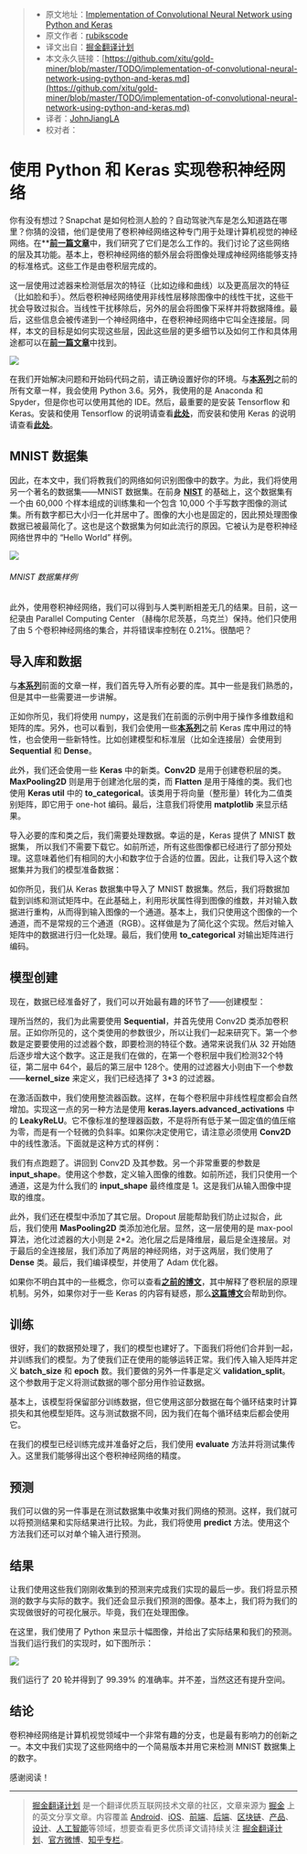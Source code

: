 > * 原文地址：[Implementation of Convolutional Neural Network using Python and Keras](https://rubikscode.net/2018/03/05/implementation-of-convolutional-neural-network-using-python-and-keras/)
> * 原文作者：[rubikscode](https://rubikscode.net)
> * 译文出自：[掘金翻译计划](https://github.com/xitu/gold-miner)
> * 本文永久链接：[https://github.com/xitu/gold-miner/blob/master/TODO/implementation-of-convolutional-neural-network-using-python-and-keras.md](https://github.com/xitu/gold-miner/blob/master/TODO/implementation-of-convolutional-neural-network-using-python-and-keras.md)
> * 译者：[JohnJiangLA](https://github.com/JohnJiangLA)
> * 校对者：

# 使用 Python 和 Keras 实现卷积神经网络

你有没有想过？Snapchat 是如何检测人脸的？自动驾驶汽车是怎么知道路在哪里？你猜的没错，他们是使用了卷积神经网络这种专门用于处理计算机视觉的神经网络。在**[**前一篇文章**](https://rubikscode.net/2018/02/26/introduction-to-convolutional-neural-networks/)中，我们研究了它们是怎么工作的。我们讨论了这些网络的层及其功能。基本上，卷积神经网络的额外层会将图像处理成神经网络能够支持的标准格式。这些工作是由卷积层完成的。

这一层使用过滤器来检测低层次的特征（比如边缘和曲线）以及更高层次的特征（比如脸和手）。然后卷积神经网络使用非线性层移除图像中的线性干扰，这些干扰会导致过拟合。当线性干扰移除后，另外的层会将图像下采样并将数据降维。最后，这些信息会被传递到一个神经网络中，在卷积神经网络中它叫全连接层。同样，本文的目标是如何实现这些层，因此这些层的更多细节以及如何工作和具体用途都可以在[**前一篇文章**](https://rubikscode.net/2018/02/26/introduction-to-convolutional-neural-networks/)中找到。

![](https://i.imgur.com/Tnkq3Tf.png)

在我们开始解决问题和开始码代码之前，请正确设置好你的环境。与[**本系列**](https://rubikscode.net/2018/02/19/artificial-neural-networks-series/)之前的所有文章一样，我会使用 Python 3.6。另外，我使用的是 Anaconda 和 Spyder，但是你也可以使用其他的 IDE。然后，最重要的是安装 Tensorflow 和 Keras。安装和使用 Tensorflow 的说明请查看[**此处**](https://rubikscode.net/2018/02/05/introduction-to-tensorflow-with-python-example/)，而安装和使用 Keras 的说明请查看[**此处**](https://rubikscode.net/2018/02/12/implementing-simple-neural-network-using-keras-with-python-example/)。

## MNIST 数据集

因此，在本文中，我们将教我们的网络如何识别图像中的数字。为此，我们将使用另一个著名的数据集——MNIST 数据集。在前身 [**NIST**](https://www.nist.gov/sites/default/files/documents/srd/nistsd19.pdf) 的基础上，这个数据集有一个由 60,000 个样本组成的训练集和一个包含 10,000 个手写数字图像的测试集。所有数字都已大小归一化并居中了。图像的大小也是固定的，因此预处理图像数据已被最简化了。这也是这个数据集为何如此流行的原因。它被认为是卷积神经网络世界中的 “Hello World” 样例。

![](https://i.imgur.com/dMRUT6k.png)

###### MNIST 数据集样例

此外，使用卷积神经网络，我们可以得到与人类判断相差无几的结果。目前，这一纪录由 Parallel Computing Center （赫梅尔尼茨基，乌克兰）保持。他们只使用了由 5 个卷积神经网络的集合，并将错误率控制在 0.21%。很酷吧？

## 导入库和数据

与[**本系列**](https://rubikscode.net/2018/02/19/artificial-neural-networks-series/)前面的文章一样，我们首先导入所有必要的库。其中一些是我们熟悉的，但是其中一些需要进一步讲解。

正如你所见，我们将使用 numpy，这是我们在前面的示例中用于操作多维数组和矩阵的库。另外，也可以看到，我们会使用一些[**本系列**](https://rubikscode.net/2018/02/12/implementing-simple-neural-network-using-keras-with-python-example/)之前 Keras 库中用过的特性，也会使用一些新特性。比如创建模型和标准层（比如全连接层）会使用到 **Sequential** 和 **Dense**。 

此外，我们还会使用一些 **Keras** 中的新类。**Conv2D** 是用于创建卷积层的类。**MaxPooling2D** 则是用于创建池化层的类，而 **Flatten** 是用于降维的类。我们也使用 **Keras util** 中的 **to_categorical**。该类用于将向量（整形量）转化为二值类别矩阵，即它用于 one-hot 编码。最后，注意我们将使用 **matplotlib** 来显示结果。

导入必要的库和类之后，我们需要处理数据。幸运的是，Keras 提供了 MNIST 数据集， 所以我们不需要下载它。如前所述，所有这些图像都已经进行了部分预处理。这意味着他们有相同的大小和数字位于合适的位置。因此，让我们导入这个数据集并为我们的模型准备数据：

如你所见，我们从 Keras 数据集中导入了 MNIST 数据集。然后，我们将数据加载到训练和测试矩阵中。在此基础上，利用形状属性得到图像的维数，并对输入数据进行重构，从而得到输入图像的一个通道。基本上，我们只使用这个图像的一个通道，而不是常规的三个通道（RGB）。这样做是为了简化这个实现。然后对输入矩阵中的数据进行归一化处理。最后，我们使用 **to_categorical** 对输出矩阵进行编码。

## 模型创建

现在，数据已经准备好了，我们可以开始最有趣的环节了——创建模型：

理所当然的，我们为此需要使用 **Sequential**，并首先使用 Conv2D 类添加卷积层。正如你所见的，这个类使用的参数很少，所以让我们一起来研究下。第一个参数是定要要使用的过滤器个数，即要检测的特征个数。通常来说我们从 32 开始随后逐步增大这个数字。这正是我们在做的，在第一个卷积层中我们检测32个特征，第二层中 64个，最后的第三层中 128个。使用的过滤器大小则由下一个参数——**kernel_size** 来定义，我们已经选择了 3*3 的过滤器。

在激活函数中，我们使用整流器函数。这样，在每个卷积层中非线性程度都会自然增加。实现这一点的另一种方法是使用 **keras.layers.advanced_activations** 中的 **LeakyReLU**。它不像标准的整理器函数，不是将所有低于某一固定值的值压缩为零，而是有一个轻微的负斜率。如果你决定使用它，请注意必须使用 **Conv2D** 中的线性激活。下面就是这种方式的样例：

我们有点跑题了。讲回到 Conv2D 及其参数。另一个非常重要的参数是 **input_shape**。使用这个参数，定义输入图像的维数。如前所述，我们只使用一个通道，这是为什么我们的 **input_shape** 最终维度是 1。这是我们从输入图像中提取的维度。

此外，我们还在模型中添加了其它层。Dropout 层能帮助我们防止过拟合，此后，我们使用 **MasPooling2D** 类添加池化层。显然，这一层使用的是 max-pool 算法，池化过滤器的大小则是 2*2。池化层之后是降维层，最后是全连接层。对于最后的全连接层，我们添加了两层的神经网络，对于这两层，我们使用了 **Dense** 类。最后，我们编译模型，并使用了 Adam 优化器。

如果你不明白其中的一些概念，你可以查看[**之前的博文**](https://rubikscode.net/2018/02/26/introduction-to-convolutional-neural-networks/)，其中解释了卷积层的原理机制。另外，如果你对于一些 Keras 的内容有疑惑，那么[**这篇博文**](https://rubikscode.net/2018/02/12/implementing-simple-neural-network-using-keras-with-python-example/)会帮助到你。

## 训练

很好，我们的数据预处理了，我们的模型也建好了。下面我们将他们合并到一起，并训练我们的模型。为了使我们正在使用的能够运转正常。我们传入输入矩阵并定义 **batch_size** 和 **epoch** 数。我们要做的另外一件事是定义 **validation_split**。这个参数用于定义将测试数据的哪个部分用作验证数据。

基本上，该模型将保留部分训练数据，但它使用这部分数据在每个循环结束时计算损失和其他模型矩阵。这与测试数据不同，因为我们在每个循环结束后都会使用它。

在我们的模型已经训练完成并准备好之后，我们使用 **evaluate** 方法并将测试集传入。这里我们能够得出这个卷积神经网络的精度。

## 预测

我们可以做的另一件事是在测试数据集中收集对我们网络的预测。这样，我们就可以将预测结果和实际结果进行比较。为此，我们将使用 **predict** 方法。使用这个方法我们还可以对单个输入进行预测。

## 结果

让我们使用这些我们刚刚收集到的预测来完成我们实现的最后一步。我们将显示预测的数字与实际的数字。我们还会显示我们预测的图像。基本上，我们将为我们的实现做很好的可视化展示。毕竟，我们在处理图像。

在这里，我们使用了 Python 来显示十幅图像，并给出了实际结果和我们的预测。当我们运行我们的实现时，如下图所示：

![](https://i.imgur.com/q70wn55.png)

我们运行了 20 轮并得到了 99.39% 的准确率。并不差，当然这还有提升空间。

## 结论

卷积神经网络是计算机视觉领域中一个非常有趣的分支，也是最有影响力的创新之一。本文中我们实现了这些网络中的一个简易版本并用它来检测 MNIST 数据集上的数字。

感谢阅读！


---

> [掘金翻译计划](https://github.com/xitu/gold-miner) 是一个翻译优质互联网技术文章的社区，文章来源为 [掘金](https://juejin.im) 上的英文分享文章。内容覆盖 [Android](https://github.com/xitu/gold-miner#android)、[iOS](https://github.com/xitu/gold-miner#ios)、[前端](https://github.com/xitu/gold-miner#前端)、[后端](https://github.com/xitu/gold-miner#后端)、[区块链](https://github.com/xitu/gold-miner#区块链)、[产品](https://github.com/xitu/gold-miner#产品)、[设计](https://github.com/xitu/gold-miner#设计)、[人工智能](https://github.com/xitu/gold-miner#人工智能)等领域，想要查看更多优质译文请持续关注 [掘金翻译计划](https://github.com/xitu/gold-miner)、[官方微博](http://weibo.com/juejinfanyi)、[知乎专栏](https://zhuanlan.zhihu.com/juejinfanyi)。

